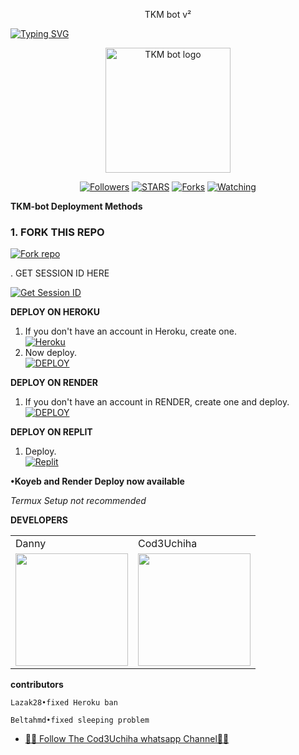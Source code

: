 <p align="center">
TKM bot v²
</p>

<a href="https://git.io/typing-svg"><img src="https://readme-typing-svg.demolab.com?font=Black+Ops+One&size=50&pause=1000&color=1BAFBAFF&center=true&width=910&height=100&lines=THANKS FOR CHOOSING +TKM-bot;MULTI+DEVICE+WHATSAPP+BOT" alt="Typing SVG" /></a>
  </p>

<p align="center">
  <a href="https://github.com/Cod3Uchiha">
    <img alt="TKM bot logo" height="200" src="https://telegra.ph/file/e07a3d933fb4cad0b3791.jpg">
  </a>
</p>

<p align="center">
  <a href="https://github.com/Cod3Uchiha?tab=followers"><img title="Followers" src="https://img.shields.io/github/followers/Cod3Uchiha?label=Followers&style=social"></a>
  <a href="https://github.com/Cod3Uchiha/TKM-bot/stargazers/"><img title="STARS" src="https://img.shields.io/github/stars/Cod3Uchiha/TKM-bot?&style=social"></a>
  <a href="https://github.com/Cod3Uchiha/TKM-bot/network/members"><img title="Forks" src="https://img.shields.io/github/forks/Cod3Uchiha/TKM-bot?style=social"></a>
  <a href="https://github.com/Cod3Uchiha/TKM-bot/watchers"><img title="Watching" src="https://img.shields.io/github/watchers/Cod3Uchiha/TKM-bot?label=Watching&style=social"></a>
</p>

 **TKM-bot Deployment Methods**

 ### 1. FORK THIS REPO

<a href='https://github.com/Cod3Uchiha/TKM-bot/fork' target="_blank"><img alt='Fork repo' src='https://img.shields.io/badge/Fork This Repo-black?style=for-the-badge&logo=git&logoColor=white'/></a>

 . GET SESSION ID HERE

<a href='https://cod3uchiha1-bfca01cac304.herokuapp.com/' target="_blank"><img alt='Get Session ID' src='https://img.shields.io/badge/Click here to get your session id-blue?style=for-the-badge&logo=opencv&logoColor=white'/></a> 

**DEPLOY ON HEROKU**

1. If you don't have an account in Heroku, create one.
    <br>
    <a href='https://signup.heroku.com/' target="_blank"><img alt='Heroku' src='https://img.shields.io/badge/-Create-purple?style=for-the-badge&logo=heroku&logoColor=white'/></a>
2. Now deploy.
    <br>
    <a href='https://dashboard.heroku.com/new?template=https://github.com/Cod3Uchiha/TKM-bot' target="_blank"><img alt='DEPLOY' src='https://img.shields.io/badge/-DEPLOY-purple?style=for-the-badge&logo=heroku&logoColor=white'/></a>

**DEPLOY ON RENDER**

1. If you don't have an account in RENDER, create one and deploy.
    <br>
    <a href='https://dashboard.render.com/select-repo?type=web' target="_blank"><img alt='DEPLOY' src='https://img.shields.io/badge/-DEPLOY-black?style=for-the-badge&logo=render&logoColor=white'/></a>

**DEPLOY ON REPLIT**

1. Deploy.
    <br>
    <a href='https://replit.com/github/Cod3Uchiha/TKM-bot' target="_blank"><img alt='Replit' src='https://img.shields.io/badge/-Deploy-red?style=for-the-badge&logo=replit&logoColor=white'/></a>

**•Koyeb and Render Deploy now available**

_Termux Setup not recommended_

**DEVELOPERS**

<table>
  <tr>
    <td>Danny</td>
    <td>Cod3Uchiha</td>
  </tr>
  <tr>
    <td><a href="https://github.com/DannyAkintunde"><img src="https://avatars.githubusercontent.com/u/142972494?v=4" width="180"</td>
    <td><a href="https://github.com/Cod3Uchiha"><img src="https://telegra.ph/file/7d1d362a15f946d427db1.jpg" width="180"</td>
  </tr>
</table>

**contributors**

```
Lazak28•fixed Heroku ban
```
```
Beltahmd•fixed sleeping problem
```

* [🧑‍💻 Follow The Cod3Uchiha whatsapp Channel🧑‍💻](https://whatsapp.com/channel/0029VaKjSra9WtC0kuJqvl0g)


